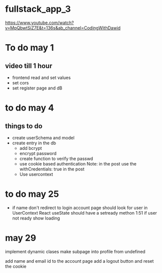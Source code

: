 # fullstack_app_3

https://www.youtube.com/watch?v=MpQbwtSiZ7E&t=136s&ab_channel=CodingWithDawid


# To do may 1 
## video till 1 hour
* frontend read and set values
* set cors
* set register page and dB

# to do may 4
## things to do
* create userSchema and model
* create entry in the db
    * add bcrypt 
    * encrypt password
    * create function to verify the passwd
    * use cookie based authentication
    Note: in the post use the withCredentials: true in the post
    * Use usercontext 


# to do may 25
* if name don't redirect to login 
account page should look for user in UserContext
React useState should have a setready methon 1:51
if user not ready show loading

# may 29
implement dynamic clases
make subpage into profile from undefined

add name and email id to the account page
add a logout button and reset the cookie 